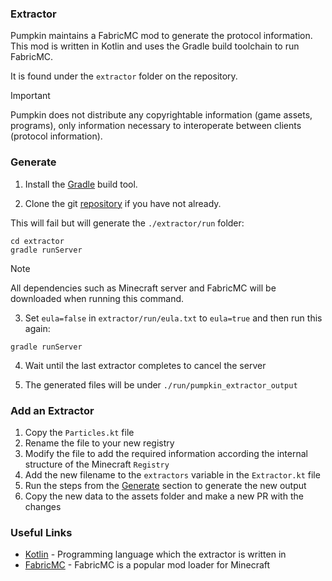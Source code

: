 ### Extractor

Pumpkin maintains a FabricMC mod to generate the protocol information. This mod is written in Kotlin and uses the Gradle build toolchain to run FabricMC.

It is found under the `extractor` folder on the repository.

> [!IMPORTANT]
> Pumpkin does not distribute any copyrightable information (game assets, programs), only information necessary to interoperate between clients (protocol information).

### Generate

1. Install the [Gradle](https://gradle.org/install/) build tool.

2. Clone the git [repository](https://github.com/Snowiiii/Pumpkin) if you have not already.

This will fail but will generate the `./extractor/run` folder:
```
cd extractor    
gradle runServer
```

> [!NOTE]
> All dependencies such as Minecraft server and FabricMC will be downloaded when running this command.


3. Set `eula=false` in `extractor/run/eula.txt` to `eula=true` and then run this again:

```
gradle runServer
```

4. Wait until the last extractor completes to cancel the server

5. The generated files will be under `./run/pumpkin_extractor_output`

### Add an Extractor

1. Copy the `Particles.kt` file
2. Rename the file to your new registry
3. Modify the file to add the required information according the internal structure of the Minecraft `Registry`
4. Add the new filename to the `extractors` variable in the `Extractor.kt` file
5. Run the steps from the [Generate](#generate) section to generate the new output
6. Copy the new data to the assets folder and make a new PR with the changes

### Useful Links

- [Kotlin](https://kotlinlang.org/) - Programming language which the extractor is written in 
- [FabricMC](https://fabricmc.net/) - FabricMC is a popular mod loader for Minecraft
